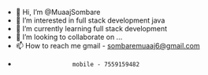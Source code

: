 - 👋 Hi, I’m @MuaajSombare
- 👀 I’m interested in full stack development java
- 🌱 I’m currently learning full stack development
- 💞️ I’m looking to collaborate on ...
- 📫 How to reach me gmail - sombaremuaaj6@gmail.com
-                     mobile - 7559159482

<!---
MuaajSombare/MuaajSombare is a ✨ special ✨ repository because its `README.md` (this file) appears on your GitHub profile.
You can click the Preview link to take a look at your changes.
--->
